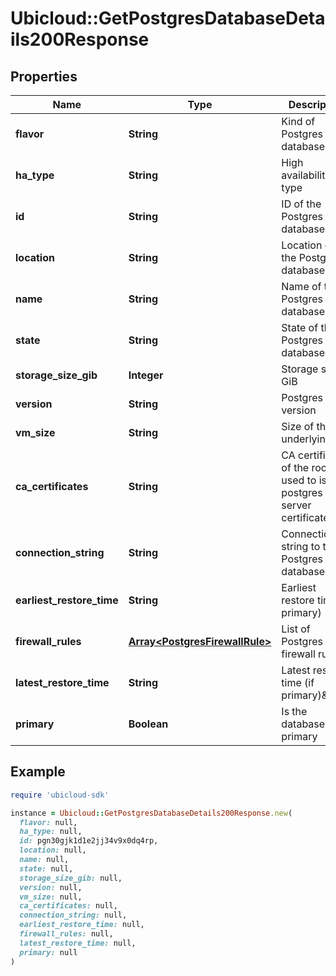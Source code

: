 # Ubicloud::GetPostgresDatabaseDetails200Response

## Properties

| Name | Type | Description | Notes |
| ---- | ---- | ----------- | ----- |
| **flavor** | **String** | Kind of Postgres database |  |
| **ha_type** | **String** | High availability type |  |
| **id** | **String** | ID of the Postgres database |  |
| **location** | **String** | Location of the Postgres database |  |
| **name** | **String** | Name of the Postgres database |  |
| **state** | **String** | State of the Postgres database |  |
| **storage_size_gib** | **Integer** | Storage size in GiB |  |
| **version** | **String** | Postgres version |  |
| **vm_size** | **String** | Size of the underlying VM |  |
| **ca_certificates** | **String** | CA certificates of the root CA used to issue postgres server certificates | [optional] |
| **connection_string** | **String** | Connection string to the Postgres database |  |
| **earliest_restore_time** | **String** | Earliest restore time (if primary) |  |
| **firewall_rules** | [**Array&lt;PostgresFirewallRule&gt;**](PostgresFirewallRule.md) | List of Postgres firewall rules |  |
| **latest_restore_time** | **String** | Latest restore time (if primary)\&quot; |  |
| **primary** | **Boolean** | Is the database primary |  |

## Example

```ruby
require 'ubicloud-sdk'

instance = Ubicloud::GetPostgresDatabaseDetails200Response.new(
  flavor: null,
  ha_type: null,
  id: pgn30gjk1d1e2jj34v9x0dq4rp,
  location: null,
  name: null,
  state: null,
  storage_size_gib: null,
  version: null,
  vm_size: null,
  ca_certificates: null,
  connection_string: null,
  earliest_restore_time: null,
  firewall_rules: null,
  latest_restore_time: null,
  primary: null
)
```

